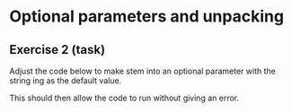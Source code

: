 # Optional parameters and unpacking
## Exercise 2 (task)

Adjust the code below to make stem into an optional parameter with the string ing as the default value.

This should then allow the code to run without giving an error.
